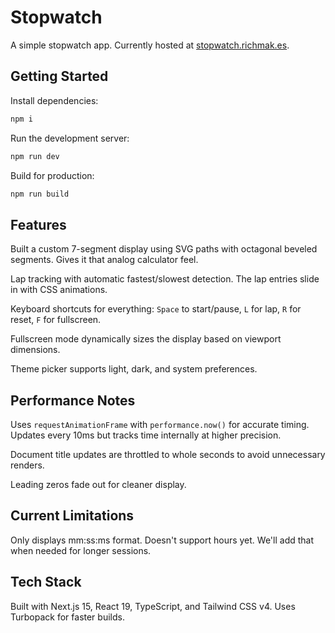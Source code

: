 # Stopwatch

A simple stopwatch app. Currently hosted at [stopwatch.richmak.es](https://stopwatch.richmak.es).

## Getting Started

Install dependencies:

```bash
npm i
```

Run the development server:

```bash
npm run dev
```

Build for production:

```bash
npm run build
```

## Features

Built a custom 7-segment display using SVG paths with octagonal beveled segments. Gives it that analog calculator feel.

Lap tracking with automatic fastest/slowest detection. The lap entries slide in with CSS animations.

Keyboard shortcuts for everything: `Space` to start/pause, `L` for lap, `R` for reset, `F` for fullscreen.

Fullscreen mode dynamically sizes the display based on viewport dimensions.

Theme picker supports light, dark, and system preferences.

## Performance Notes

Uses `requestAnimationFrame` with `performance.now()` for accurate timing. Updates every 10ms but tracks time internally at higher precision.

Document title updates are throttled to whole seconds to avoid unnecessary renders.

Leading zeros fade out for cleaner display.

## Current Limitations

Only displays mm:ss:ms format. Doesn't support hours yet. We'll add that when needed for longer sessions.

## Tech Stack

Built with Next.js 15, React 19, TypeScript, and Tailwind CSS v4. Uses Turbopack for faster builds.
